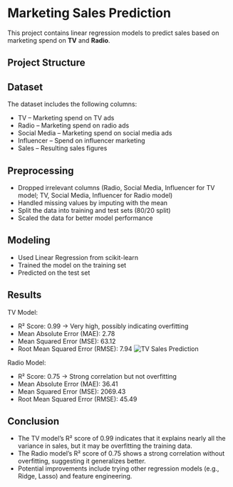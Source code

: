 # Marketing Sales Prediction
This project contains linear regression models to predict sales based on marketing spend on **TV** and **Radio**.

## Project Structure

## Dataset
The dataset includes the following columns:
- TV – Marketing spend on TV ads
- Radio – Marketing spend on radio ads
- Social Media – Marketing spend on social media ads
- Influencer – Spend on influencer marketing
- Sales – Resulting sales figures

## Preprocessing
- Dropped irrelevant columns (Radio, Social Media, Influencer for TV model; TV, Social Media, Influencer for Radio model)
- Handled missing values by imputing with the mean
- Split the data into training and test sets (80/20 split)
- Scaled the data for better model performance

## Modeling
- Used Linear Regression from scikit-learn
- Trained the model on the training set
- Predicted on the test set

## Results
TV Model:
- R² Score: 0.99 → Very high, possibly indicating overfitting
- Mean Absolute Error (MAE): 2.78
- Mean Squared Error (MSE): 63.12
- Root Mean Squared Error (RMSE): 7.94
![TV Sales Prediction](../output_tv_sales.png)

Radio Model:
- R² Score: 0.75 → Strong correlation but not overfitting
- Mean Absolute Error (MAE): 36.41
- Mean Squared Error (MSE): 2069.43
- Root Mean Squared Error (RMSE): 45.49

## Conclusion
- The TV model’s R² score of 0.99 indicates that it explains nearly all the variance in sales, but it may be overfitting the training data.
- The Radio model’s R² score of 0.75 shows a strong correlation without overfitting, suggesting it generalizes better.
- Potential improvements include trying other regression models (e.g., Ridge, Lasso) and feature engineering.
